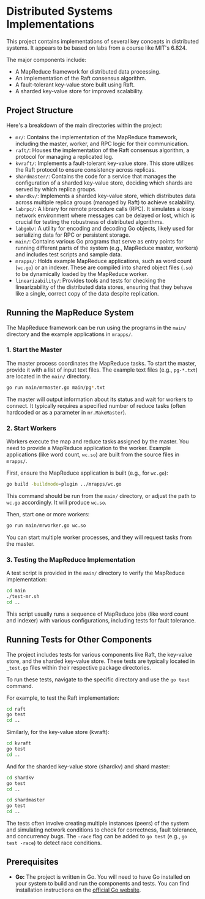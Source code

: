 # Distributed Systems Implementations
This project contains implementations of several key concepts in distributed systems. It appears to be based on labs from a course like MIT's 6.824.

The major components include:
*   A MapReduce framework for distributed data processing.
*   An implementation of the Raft consensus algorithm.
*   A fault-tolerant key-value store built using Raft.
*   A sharded key-value store for improved scalability.

## Project Structure

Here's a breakdown of the main directories within the project:

*   `mr/`: Contains the implementation of the MapReduce framework, including the master, worker, and RPC logic for their communication.
*   `raft/`: Houses the implementation of the Raft consensus algorithm, a protocol for managing a replicated log.
*   `kvraft/`: Implements a fault-tolerant key-value store. This store utilizes the Raft protocol to ensure consistency across replicas.
*   `shardmaster/`: Contains the code for a service that manages the configuration of a sharded key-value store, deciding which shards are served by which replica groups.
*   `shardkv/`: Implements a sharded key-value store, which distributes data across multiple replica groups (managed by Raft) to achieve scalability.
*   `labrpc/`: A library for remote procedure calls (RPC). It simulates a lossy network environment where messages can be delayed or lost, which is crucial for testing the robustness of distributed algorithms.
*   `labgob/`: A utility for encoding and decoding Go objects, likely used for serializing data for RPC or persistent storage.
*   `main/`: Contains various Go programs that serve as entry points for running different parts of the system (e.g., MapReduce master, workers) and includes test scripts and sample data.
*   `mrapps/`: Holds example MapReduce applications, such as word count (`wc.go`) or an indexer. These are compiled into shared object files (`.so`) to be dynamically loaded by the MapReduce worker.
*   `linearizability/`: Provides tools and tests for checking the linearizability of the distributed data stores, ensuring that they behave like a single, correct copy of the data despite replication.

## Running the MapReduce System

The MapReduce framework can be run using the programs in the `main/` directory and the example applications in `mrapps/`.

### 1. Start the Master

The master process coordinates the MapReduce tasks. To start the master, provide it with a list of input text files. The example text files (e.g., `pg-*.txt`) are located in the `main/` directory.

```bash
go run main/mrmaster.go main/pg*.txt
```

The master will output information about its status and wait for workers to connect. It typically requires a specified number of reduce tasks (often hardcoded or as a parameter in `mr.MakeMaster`).

### 2. Start Workers

Workers execute the map and reduce tasks assigned by the master. You need to provide a MapReduce application to the worker. Example applications (like word count, `wc.so`) are built from the source files in `mrapps/`.

First, ensure the MapReduce application is built (e.g., for `wc.go`):

```bash
go build -buildmode=plugin ../mrapps/wc.go
```

This command should be run from the `main/` directory, or adjust the path to `wc.go` accordingly. It will produce `wc.so`.

Then, start one or more workers:

```bash
go run main/mrworker.go wc.so
```

You can start multiple worker processes, and they will request tasks from the master.

### 3. Testing the MapReduce Implementation

A test script is provided in the `main/` directory to verify the MapReduce implementation:

```bash
cd main
./test-mr.sh
cd ..
```

This script usually runs a sequence of MapReduce jobs (like word count and indexer) with various configurations, including tests for fault tolerance.

## Running Tests for Other Components

The project includes tests for various components like Raft, the key-value store, and the sharded key-value store. These tests are typically located in `_test.go` files within their respective package directories.

To run these tests, navigate to the specific directory and use the `go test` command.

For example, to test the Raft implementation:

```bash
cd raft
go test
cd ..
```

Similarly, for the key-value store (kvraft):

```bash
cd kvraft
go test
cd ..
```

And for the sharded key-value store (shardkv) and shard master:

```bash
cd shardkv
go test
cd ..

cd shardmaster
go test
cd ..
```

The tests often involve creating multiple instances (peers) of the system and simulating network conditions to check for correctness, fault tolerance, and concurrency bugs. The `-race` flag can be added to `go test` (e.g., `go test -race`) to detect race conditions.

## Prerequisites

*   **Go:** The project is written in Go. You will need to have Go installed on your system to build and run the components and tests. You can find installation instructions on the [official Go website](https://golang.org/doc/install).
